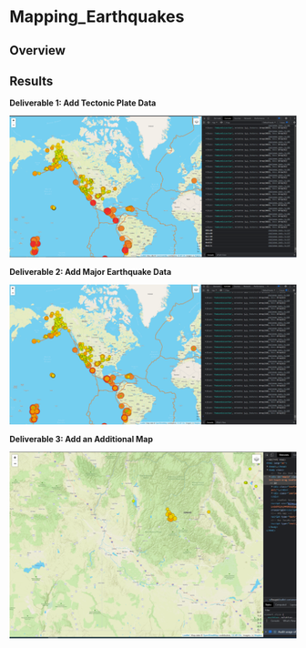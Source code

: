 # Mapping_Earthquakes

## Overview

## Results
**Deliverable 1: Add Tectonic Plate Data**

![Deliverable1](/Challenge/Deliverable1.png)

**Deliverable 2: Add Major Earthquake Data**

![Deliverable2](/Challenge/Deliverable2.png)

**Deliverable 3: Add an Additional Map**

![Deliverable3](/Challenge/Deliverable3.png)

